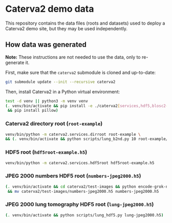 # Caterva2 demo data

This repository contains the data files (roots and datasets) used to deploy a Caterva2 demo site, but they may be used independently.

## How data was generated

**Note:** These instructions are not needed to use the data, only to re-generate it.

First, make sure that the `caterva2` submodule is cloned and up-to-date:

```sh
git submodule update --init --recursive caterva2
```

Then, install Caterva2 in a Python virtual environment:

```sh
test -d venv || python3 -m venv venv
(. venv/bin/activate && pip install -e ./caterva2[services,hdf5,blosc2-plugins] \
 && pip install pillow)
```

### Caterva2 directory root (`root-example`)

```sh
venv/bin/python -m caterva2.services.dirroot root-example \
&& (. venv/bin/activate && python scripts/lung_b2nd.py 10 root-example/lung-jpeg2000_10x.b2nd)
```

### HDF5 root (`hdf5root-example.h5`)

```sh
venv/bin/python -m caterva2.services.hdf5root hdf5root-example.h5
```

### JPEG 2000 numbers HDF5 root (`numbers-jpeg2000.h5`)

```sh
(. venv/bin/activate && cd caterva2/test-images && python encode-grok-numbers.py) \
 && mv caterva2/test-images/numbers-jpeg2000.h5 numbers-jpeg2000.h5
```

### JPEG 2000 lung tomography HDF5 root (`lung-jpeg2000.h5`)

```sh
(. venv/bin/activate && python scripts/lung_hdf5.py lung-jpeg2000.h5)
```
